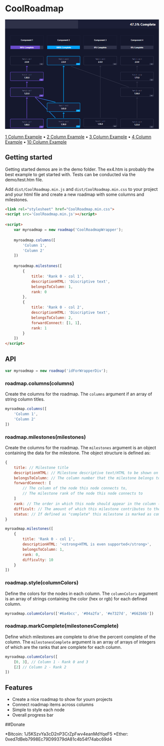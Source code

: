 # CoolRoadmap

![4 Column With Progress Bar](_images/4colWithBarExample.png?raw=true "4 Column With Progress Bar")

[1 Column Example](https://htmlpreview.github.io/?https://github.com/mikedeshazer/CoolRoadmap/blob/master/demo/ex1.htm) &bull; 
[2 Column Example](https://htmlpreview.github.io/?https://github.com/mikedeshazer/CoolRoadmap/blob/master/demo/ex2.htm) &bull; 
[3 Column Example](https://htmlpreview.github.io/?https://github.com/mikedeshazer/CoolRoadmap/blob/master/demo/ex3.htm) &bull; 
[4 Column Example](https://htmlpreview.github.io/?https://github.com/mikedeshazer/CoolRoadmap/blob/master/demo/ex4.htm) &bull; 
[10 Column Example](https://htmlpreview.github.io/?https://github.com/mikedeshazer/CoolRoadmap/blob/master/demo/ex5.htm)

## Getting started

Getting started demos are in the demo folder. The ex4.htm is probably the best example to get started with. Tests can be conducted via the demo/test.htm file.

Add `dist/CoolRoadmap.min.js` and `dist/CoolRoadmap.min.css` to your project and your html file and create a new roadmap with some columns and milestones.

```html
<link rel="stylesheet" href="CoolRoadmap.min.css">
<script src='CoolRoadmap.min.js'></script>

<script>
    var myroadmap = new roadmap('CoolRoadmapWrapper');

    myroadmap.columns([
        'Column 1',
        'Column 2'
    ])

    myroadmap.milestones([
        {
            title: 'Rank 0 - col 1',
            descriptionHTML: 'Discriptive text',
            belongsToColumn: 1,
            rank: 0
        },
        {
            title: 'Rank 0 - col 2',
            descriptionHTML: 'Discriptive text',
            belongsToColumn: 2,
            forwardConnect: [1, 1],
            rank: 1
        }
    ])
</script>
```

## API

```javascript
var myroadmap = new roadmap('idForWrapperDiv');
```

### roadmap.columns(columns)

Create the columns for the roadmap. The `columns` argument if an array of string column titles.

```javascript
myroadmap.columns([
    'Column 1',
    'Column 2'
])
```

### roadmap.milestones(milestones)

Create the columns for the roadmap. The `milestones` argument is an object containing the data for the milestone. The object structure is defined as:

```javascript
{
    title: // Milestone title
    descriptionHTML: // Milestone descriptive text/HTML to be shown on click
    belongsToColumn: // The column number that the milestone belongs to (starts at 1)
    forwardConnect: [
        // The column of the node this node connects to,
        // The milestone rank of the node this node connects to
    ]
    rank: // The order in which this node should appear in the column (0 is the bottom and lowest rank)
    difficult: // The amount of which this milestone contributes to the percent complete
    status: // If defined as "complete" this milestone is marked as complete
}
```

```javascript
myroadmap.milestones([
    {
        title: 'Rank 0 - col 1',
        descriptionHTML: '<strong>HTML is even supported</strong>',
        belongsToColumn: 1,
        rank: 0,
        difficulty: 10
    }
])
```

### roadmap.style(columnColors)

Define the colors for the nodes in each column. The `columnColors` argument is an array of strings containing the color (hex or rgb) for each defined column.

```javascript
myroadmap.columnColors(['#6a4bcc', '#04a2fa', '#e7327d', '#662b6b'])
```

### roadmap.markComplete(milestonesComplete)

Define which milestones are complete to drive the percent complete of the column. The `milestonesComplete` argument is an array of arrays of integers of which are the ranks that are complete for each column.

```javascript
myroadmap.columnColors([
    [0, 3], // Column 1 - Rank 0 and 3
    [2] // Column 2 - Rank 2
])
```


## Features

* Create a nice roadmap to show for yourn projects
* Connect roadmap items across columns
* Simple to style each node
* Overall progress bar

##Donate

*Bitcoin: 1J5KSzvYa3cD2nP3CrZpFwv4eanMdYqeF5 
*Ether: 0xed7dBeb7998Ec79D99379dA81c4b54f74abc69d4


